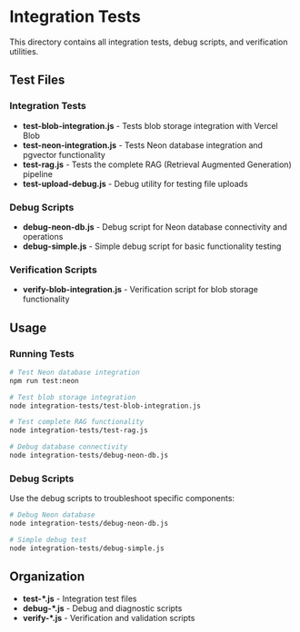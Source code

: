 # Integration Tests

This directory contains all integration tests, debug scripts, and verification utilities.

## Test Files

### Integration Tests

- **test-blob-integration.js** - Tests blob storage integration with Vercel Blob
- **test-neon-integration.js** - Tests Neon database integration and pgvector functionality
- **test-rag.js** - Tests the complete RAG (Retrieval Augmented Generation) pipeline
- **test-upload-debug.js** - Debug utility for testing file uploads

### Debug Scripts

- **debug-neon-db.js** - Debug script for Neon database connectivity and operations
- **debug-simple.js** - Simple debug script for basic functionality testing

### Verification Scripts

- **verify-blob-integration.js** - Verification script for blob storage functionality

## Usage

### Running Tests

```bash
# Test Neon database integration
npm run test:neon

# Test blob storage integration
node integration-tests/test-blob-integration.js

# Test complete RAG functionality
node integration-tests/test-rag.js

# Debug database connectivity
node integration-tests/debug-neon-db.js
```

### Debug Scripts

Use the debug scripts to troubleshoot specific components:

```bash
# Debug Neon database
node integration-tests/debug-neon-db.js

# Simple debug test
node integration-tests/debug-simple.js
```

## Organization

- **test-\*.js** - Integration test files
- **debug-\*.js** - Debug and diagnostic scripts
- **verify-\*.js** - Verification and validation scripts
